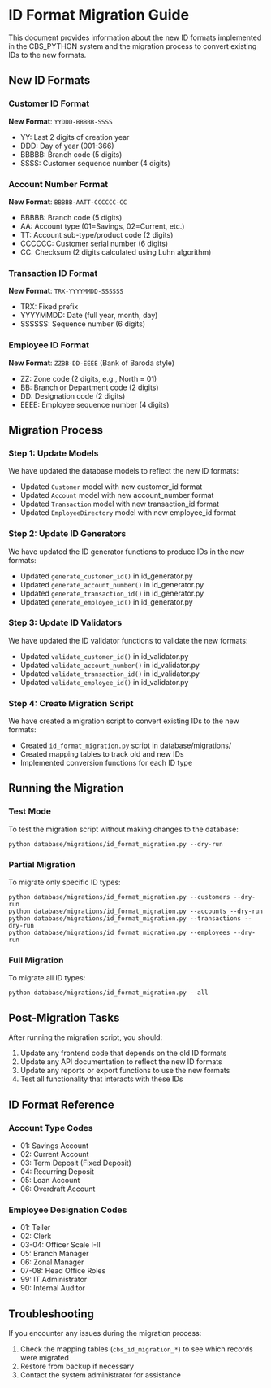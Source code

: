 # ID Format Migration Guide

This document provides information about the new ID formats implemented in the CBS_PYTHON system and the migration process to convert existing IDs to the new formats.

## New ID Formats

### Customer ID Format
**New Format**: `YYDDD-BBBBB-SSSS`
- YY: Last 2 digits of creation year
- DDD: Day of year (001-366)
- BBBBB: Branch code (5 digits)
- SSSS: Customer sequence number (4 digits)

### Account Number Format
**New Format**: `BBBBB-AATT-CCCCCC-CC`
- BBBBB: Branch code (5 digits)
- AA: Account type (01=Savings, 02=Current, etc.)
- TT: Account sub-type/product code (2 digits)
- CCCCCC: Customer serial number (6 digits)
- CC: Checksum (2 digits calculated using Luhn algorithm)

### Transaction ID Format
**New Format**: `TRX-YYYYMMDD-SSSSSS`
- TRX: Fixed prefix
- YYYYMMDD: Date (full year, month, day)
- SSSSSS: Sequence number (6 digits)

### Employee ID Format
**New Format**: `ZZBB-DD-EEEE` (Bank of Baroda style)
- ZZ: Zone code (2 digits, e.g., North = 01)
- BB: Branch or Department code (2 digits)
- DD: Designation code (2 digits)
- EEEE: Employee sequence number (4 digits)

## Migration Process

### Step 1: Update Models
We have updated the database models to reflect the new ID formats:
- Updated `Customer` model with new customer_id format
- Updated `Account` model with new account_number format
- Updated `Transaction` model with new transaction_id format
- Updated `EmployeeDirectory` model with new employee_id format

### Step 2: Update ID Generators
We have updated the ID generator functions to produce IDs in the new formats:
- Updated `generate_customer_id()` in id_generator.py
- Updated `generate_account_number()` in id_generator.py
- Updated `generate_transaction_id()` in id_generator.py
- Updated `generate_employee_id()` in id_generator.py

### Step 3: Update ID Validators
We have updated the ID validator functions to validate the new formats:
- Updated `validate_customer_id()` in id_validator.py
- Updated `validate_account_number()` in id_validator.py
- Updated `validate_transaction_id()` in id_validator.py
- Updated `validate_employee_id()` in id_validator.py

### Step 4: Create Migration Script
We have created a migration script to convert existing IDs to the new formats:
- Created `id_format_migration.py` script in database/migrations/
- Created mapping tables to track old and new IDs
- Implemented conversion functions for each ID type

## Running the Migration

### Test Mode
To test the migration script without making changes to the database:
```
python database/migrations/id_format_migration.py --dry-run
```

### Partial Migration
To migrate only specific ID types:
```
python database/migrations/id_format_migration.py --customers --dry-run
python database/migrations/id_format_migration.py --accounts --dry-run
python database/migrations/id_format_migration.py --transactions --dry-run
python database/migrations/id_format_migration.py --employees --dry-run
```

### Full Migration
To migrate all ID types:
```
python database/migrations/id_format_migration.py --all
```

## Post-Migration Tasks

After running the migration script, you should:

1. Update any frontend code that depends on the old ID formats
2. Update any API documentation to reflect the new ID formats
3. Update any reports or export functions to use the new formats
4. Test all functionality that interacts with these IDs

## ID Format Reference

### Account Type Codes
- 01: Savings Account
- 02: Current Account
- 03: Term Deposit (Fixed Deposit)
- 04: Recurring Deposit
- 05: Loan Account
- 06: Overdraft Account

### Employee Designation Codes
- 01: Teller
- 02: Clerk
- 03-04: Officer Scale I-II
- 05: Branch Manager
- 06: Zonal Manager 
- 07-08: Head Office Roles
- 99: IT Administrator
- 90: Internal Auditor

## Troubleshooting

If you encounter any issues during the migration process:

1. Check the mapping tables (`cbs_id_migration_*`) to see which records were migrated
2. Restore from backup if necessary
3. Contact the system administrator for assistance
